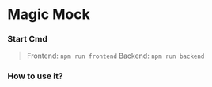#  Magic Mock

### Start Cmd
> Frontend: ```npm run frontend```
Backend: ```npm run backend```


### How to use it?